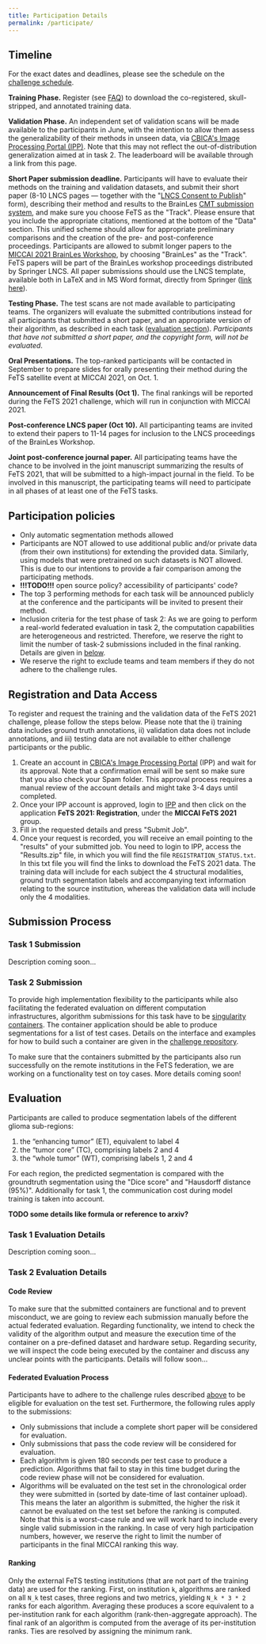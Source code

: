 ```yaml
---
title: Participation Details
permalink: /participate/
---
```


## Timeline

For the exact dates and deadlines, please see the schedule on the [challenge schedule](index.md/#important-dates).

**Training Phase.** Register (see [FAQ](/faq)) to download the co-registered, skull-stripped, and annotated training data.

**Validation Phase.** An independent set of validation scans will be made available to the participants in June, with the intention to allow them assess the generalizability of their methods in unseen data, via [CBICA's Image Processing Portal (IPP)](https://ipp.cbica.upenn.edu/). Note that this may not reflect the out-of-distribution generalization aimed at in task 2. The leaderboard will be available through a link from this page.

**Short Paper submission deadline.** Participants will have to evaluate their methods on the training and validation datasets, and submit their short paper (8-10 LNCS pages — together with the "[LNCS Consent to Publish](https://resource-cms.springernature.com/springer-cms/rest/v1/content/15433008/data/Contract_Book_Contributor_Consent_to_Publish_LNCS_SIP)" form), describing their method and results to the BrainLes [CMT submission system](https://cmt3.research.microsoft.com/BrainLes2019/), and make sure you choose FeTS as the "Track". Please ensure that you include the appropriate citations, mentioned at the bottom of the "Data" section. This unified scheme should allow for appropriate preliminary comparisons and the creation of the pre- and post-conference proceedings. Participants are allowed to submit longer papers to the [MICCAI 2021 BrainLes Workshop](http://www.brainlesion-workshop.org/), by choosing "BrainLes" as the "Track". FeTS papers will be part of the BrainLes workshop proceedings distributed by Springer LNCS. All paper submissions should use the LNCS template, available both in LaTeX and in MS Word format, directly from Springer ([link here](https://www.springer.com/us/computer-science/lncs/conference-proceedings-guidelines)).

**Testing Phase.** The test scans are not made available to participating teams. The organizers will evaluate the submitted contributions instead for all participants that submitted a short paper, and an appropriate version of their algorithm, as described in each task ([evaluation section](#evaluation)). *Participants that have not submitted a short paper, and the copyright form, will not be evaluated*.

**Oral Presentations.** The top-ranked participants will be contacted in September to prepare slides for orally presenting their method during the FeTS satellite event at MICCAI 2021, on Oct. 1.

**Announcement of Final Results (Oct 1).** The final rankings will be reported during the FeTS 2021 challenge, which will run in conjunction with MICCAI 2021.

**Post-conference LNCS paper (Oct 10).** All participanting teams are invited to extend their papers to 11-14 pages for inclusion to the LNCS proceedings of the BrainLes Workshop.

**Joint post-conference journal paper.** All participating teams have the chance to be involved in the joint manuscript summarizing the results of FeTS 2021, that will be submitted to a high-impact journal in the field. To be involved in this manuscript, the participating teams will need to participate in all phases of at least one of the FeTS tasks.

## Participation policies

- Only automatic segmentation methods allowed
- Participants are NOT allowed to use additional public and/or private data (from their own institutions) for extending the provided data. Similarly, using models that were pretrained on such datasets is NOT allowed. This is due to our intentions to provide a fair comparison among the participating methods.
- **!!!TODO!!!** open source policy? accessibility of participants' code?
- The top 3 performing methods for each task will be announced publicly at the conference and the participants will be invited to present their method.
- Inclusion criteria for the test phase of task 2: As we are going to perform a real-world federated evaluation in task 2, the computation capabilities are heterogeneous and restricted. Therefore, we reserve the right to limit the number of task-2 submissions included in the final ranking. Details are given in [below](#federated-evaluation-process).
- We reserve the right to exclude teams and team members if they do not adhere to the challenge rules.

## Registration and Data Access

To register and request the training and the validation data of the FeTS 2021 challenge, please follow the steps below. Please note that the i) training data includes ground truth annotations, ii) validation data does not include annotations, and iii) testing data are not available to either challenge participants or the public.

1. Create an account in [CBICA's Image Processing Portal](https://ipp.cbica.upenn.edu/) (IPP) and wait for its approval. Note that a confirmation email will be sent so make sure that you also check your Spam folder. This approval process requires a manual review of the account details and might take 3-4 days until completed.
2. Once your IPP account is approved, login to [IPP](https://ipp.cbica.upenn.edu/) and then click on the application **FeTS 2021: Registration**, under the **MICCAI FeTS 2021** group.
3. Fill in the requested details and press "Submit Job".
4. Once your request is recorded, you will receive an email pointing to the "results" of your submitted job. You need to login to IPP, access the "Results.zip" file, in which you will find the file `REGISTRATION_STATUS.txt`. In this txt file you will find the links to download the FeTS 2021 data. The training data will include for each subject the 4 structural modalities, ground truth segmentation labels and accompanying text information relating to the source institution, whereas the validation data will include only the 4 modalities.

## Submission Process

### Task 1 Submission

Description coming soon...

### Task 2 Submission

To provide high implementation flexibility to the participants while also facilitating the federated evaluation on different computation infrastructures, algorithm submissions for this task have to be [singularity containers](https://sylabs.io/singularity/). The container application should be able to produce segmentations for a list of test cases. Details on the interface and examples for how to build such a container are given in the [challenge repository](https://github.com/FETS-AI/Challenge).

<!-- 1. registration at e.g. gitlab (tbd)
2. upload of singularity container
3. (optionally) requesting functionality test (only X trials)
4. Submission form and short paper in IPP -->

To make sure that the containers submitted by the participants also run successfully on the remote institutions in the FeTS federation, we are working on a functionality test on toy cases. More details coming soon!

## Evaluation

Participants are called to produce segmentation labels of the different glioma sub-regions:

1. the “enhancing tumor” (ET), equivalent to label 4
2. the “tumor core” (TC), comprising labels 2 and 4
3. the “whole tumor” (WT), comprising labels 1, 2 and 4

For each region, the predicted segmentation is compared with the groundtruth segmentation using the "Dice score" and "Hausdorff distance (95%)". Additionally for task 1, the communication cost during model training is taken into account.

**TODO some details like formula or reference to arxiv?**

### Task 1 Evaluation Details

Description coming soon...

### Task 2 Evaluation Details

#### Code Review

To make sure that the submitted containers are functional and to prevent misconduct, we are going to review each submission manually before the actual federated evaluation. Regarding functionality, we intend to check the validity of the algorithm output and measure the execution time of the container on a pre-defined dataset and hardware setup. Regarding security, we will inspect the code being executed by the container and discuss any unclear points with the participants. Details will follow soon...

#### Federated Evaluation Process

Participants have to adhere to the challenge rules described [above](#participation-policies) to be eligible for evaluation on the test set. Furthermore, the following rules apply to the submissions:

- Only submissions that include a complete short paper will be considered for evaluation.
- Only submissions that pass the code review will be considered for evaluation.
- Each algorithm is given 180 seconds per test case to produce a prediction. Algorithms that fail to stay in this time budget during the code review phase will not be considered for evaluation.
- Algorithms will be evaluated on the test set in the chronological order they were submitted in (sorted by date-time of last container upload). This means the later an algorithm is submitted, the higher the risk it cannot be evaluated on the test set before the ranking is computed. Note that this is a worst-case rule and we will work hard to include every single valid submission in the ranking. In case of very high participation numbers, however, we reserve the right to limit the number of participants in the final MICCAI ranking this way.

<!-- - MAYBE Short papers will be checked for completeness (i.e. are all parts of the template present and described sufficiently) and those with missing parts/insufficient qualitites will receive lower priority for evaluation. -->
<!-- - MAYBE Challenge results will be updated after MICCAI if necessary, after all submission have been evaluated. -->

#### Ranking

Only the external FeTS testing institutions (that are not part of the training data) are used for the ranking. First, on institution `k`, algorithms are ranked on all `N_k` test cases, three regions and two metrics, yielding `N_k * 3 * 2` ranks for each algorithm. Averaging these produces a score equivalent to a per-institution rank for each algorithm (rank-then-aggregate approach). The final rank of an algorithm is computed from the average of its per-institution ranks. Ties are resolved by assigning the minimum rank.
